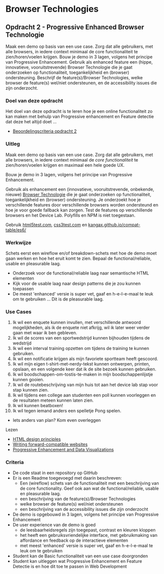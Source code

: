 # Browser Technologies
## Opdracht 2 - Progressive Enhanced Browser Technologie
Maak een demo op basis van een use case. Zorg dat alle gebruikers, met alle browsers, in iedere context minimaal de core functionaliteit te zien/horen/voelen krijgen. Bouw je demo in 3 lagen, volgens het principe van Progressive Enhancement. Gebruik als enhanced feature een (hippe, innovatieve, vooruitstrevende) Browser Technologie die je gaat onderzoeken op functionaliteit, toegankelijkheid en (browser) ondersteuning. Beschrijf de feature(s)/Browser Technologies, welke browser de feature(s) wel/niet ondersteunen, en de accessibility issues die zijn onderzocht.

### Doel van deze opdracht
Het doel van deze opdracht is te leren hoe je een online functionaliteit zo kan maken met behulp van Progressive enhancement en Feature detectie dat deze het altijd doet ...

- [Beoordelingscriteria opdracht 2](https://docs.google.com/spreadsheets/d/1X8XBbblGAcoij4zPcbjZ5FHcQMusn1hc0NvNkzP5qx4/edit?usp=sharing)


### Uitleg
Maak een demo op basis van een use case. Zorg dat alle gebruikers, met alle browsers, in iedere context minimaal de _core functionaliteit_ te zien/horen/voelen krijgen en maximaal een hele goede UX.

Bouw je demo in 3 lagen, volgens het principe van Progressive Enhancement.

Gebruik als enhancement een (innovatieve, vooruitstrevende, onbekende, nieuwe) [Browser Technologie](https://platform.html5.org) die je gaat onderzoeken op functionaliteit, toegankelijkheid en (browser) ondersteuning. Je onderzoekt hoe je verschillende features door verschillende browsers worden ondersteund en hoe je voor goede fallback kan zorgen. Test de features op verschillende browsers en het Device Lab. Polyfills en NPM is niet toegestaan.

Gebruik [html5test.com](https://html5test.com), [css3test.com](http://css3test.com) en [kangax.github.io/compat-table/es6/](https://kangax.github.io/compat-table/es6/)

### Werkwijze
Schets eerst een wireflow en/of breakdown-schets met hoe de demo moet gaan werken en hoe het eruit komt te zien. Bepaal de functional/reliable, usable en pleasurable laag.
- Onderzoek voor de functional/reliable laag naar semantische HTML elementen
- Kijk voor de usable laag naar design patterns die je zou kunnen toepassen
- De meest 'enhanced' versie is super vet, gaaf en h-e-l-e-maal te leuk om te gebruiken … Dit is de pleasurable laag.

### Use Cases
1. Ik wil een enquete kunnen invullen, met verschillende antwoord mogelijkheden, als ik de enquete niet afkrijg, wil ik later weer verder gaan met waar ik ben gebleven.
2. Ik wil de scores van een sportwedstrijd kunnen bijhouden tijdens de wedstrijd
3. Ik wil een interval training opzetten om tijdens de training te kunnen gebruiken.
4. Ik wil een notificatie krijgen als mijn favoriete sportteam heeft gescoord.
5. Ik wil mijn eigen t-shirt-met-nerdy-tekst kunnen ontwerpen, printen, opslaan, en een volgende keer dat ik de site bezoek kunnen gebruiken.
6. Ik wil boodschappen-om-tostis-te-maken in mijn boodschappenlijstje kunnen gooien.
7. Ik wil de routebeschrijving van mijn huis tot aan het device lab stap voor stap kunnen zien.
8. Ik wil tijdens een college aan studenten een poll kunnen voorleggen en de resultaten meteen kunnen laten zien.
9. Ik wil kunnen beatboxen!
10. Ik wil tegen iemand anders een spelletje Pong spelen.
- Iets anders van plan? Kom even overleggen




Lezen
- [HTML design principles](https://principles.design/examples/html-design-principles)
- [Writing forward-compatible websites](https://developer.mozilla.org/en-US/docs/Web/Guide/Writing_forward-compatible_websites)
- [Progressive Enhancement and Data Visualizations](https://css-tricks.com/progressive-enhancement-data-visualizations/)



### Criteria
- De code staat in een repository op GitHub
- Er is een Readme toegevoegd met daarin beschreven:
  - Een (wireflow) schets van de functionaliteit met een beschrijving van de core functionality. Geef ook aan wat de  functional/reliable, usable en pleasurable laag.
  - een beschrijving van de feature(s)/Browser Technologies
  - welke browser de feature(s) wel/niet ondersteunen
  - een beschrijving van de accessibility issues die zijn onderzocht
- De demo is opgebouwd in 3 lagen, volgens het principe van Progressive Enhancement
- De user experience van de demo is goed
  - de leesbaarheidsregels zijn toegepast, contrast en kleuren kloppen
  - het heeft een gebruiksvriendelijke interface, met gebruikmaking van affordance en feedback op de interactieve elementen
  - met meest 'enhanced' versie is super vet, gaaf en h-e-l-e-maal te leuk om te gebruiken
- Student kan de Basic functionaliteit van een use case doorgronden
- Student kan uitleggen wat Progressive Enhancement en Feature Detectie is en hoe dit toe te passen in Web Development
